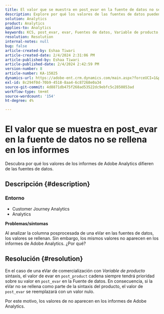 ```yaml
---
title: El valor que se muestra en post_evar en la fuente de datos no se rellena en los informes
description: Explore por qué los valores de las fuentes de datos pueden no aparecer en los informes de Adobe Analytics.
solution: Analytics
product: Analytics
applies-to: Analytics
keywords: KCS, post_evar, evar, Fuentes de datos, Variable de producto, post_product, Valores
resolution: Resolution
internal-notes: null
bug: false
article-created-by: Eshaa Tiwari
article-created-date: 2/4/2024 2:31:06 PM
article-published-by: Eshaa Tiwari
article-published-date: 2/4/2024 2:42:59 PM
version-number: 8
article-number: KA-15025
dynamics-url: https://adobe-ent.crm.dynamics.com/main.aspx?forceUCI=1&pagetype=entityrecord&etn=knowledgearticle&id=e1d92807-6ac3-ee11-9079-6045bd006295
exl-id: 8c294f0d-70b9-4518-8aa4-6c87268e0a34
source-git-commit: 4d8871db475f268ad53522dc9ebfc5c2850853ad
workflow-type: tm+mt
source-wordcount: '154'
ht-degree: 4%

---
```


# El valor que se muestra en post_evar en la fuente de datos no se rellena en los informes


Descubra por qué los valores de los informes de Adobe Analytics difieren de las fuentes de datos.

## Descripción {#description}


### <b>Entorno</b>

- Customer Journey Analytics
- Analytics


<b>Problemas/síntomas</b>

Al analizar la columna posprocesada de una eVar en las fuentes de datos, los valores se rellenan. Sin embargo, los mismos valores no aparecen en los informes de Adobe Analytics. ¿Por qué?






## Resolución {#resolution}


En el caso de una eVar de comercialización con *Variable de producto* sintaxis, el valor de evar en `post_product` cadena siempre tendrá prioridad sobre su valor en `post_evar` en la Fuente de datos. En consecuencia, si la eVar no se rellena como parte de la sintaxis del producto, el valor de `post_evar` se reemplazará con un valor nulo.

Por este motivo, los valores de no aparecen en los informes de Adobe Analytics.
